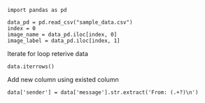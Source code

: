 ```
import pandas as pd
```
```
data_pd = pd.read_csv("sample_data.csv")
index = 0
image_name = data_pd.iloc[index, 0]
image_label = data_pd.iloc[index, 1]
```
Iterate for loop reterive data 
```
data.iterrows()
```
Add new column using existed column
```
data['sender'] = data['message'].str.extract('From: (.+?)\n')
```
